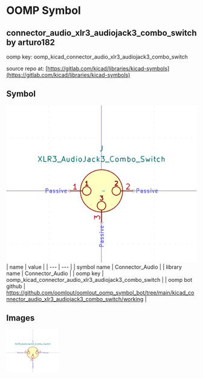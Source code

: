 # OOMP Symbol  
## connector_audio_xlr3_audiojack3_combo_switch  by arturo182  
  
oomp key: oomp_kicad_connector_audio_xlr3_audiojack3_combo_switch  
  
source repo at: [https://gitlab.com/kicad/libraries/kicad-symbols](https://gitlab.com/kicad/libraries/kicad-symbols)  
## Symbol  
  
[![working.png](working_600.png)](working.png)  
| name | value | 
| --- | --- | 
| symbol name | Connector_Audio | 
| library name | Connector_Audio | 
| oomp key | oomp_kicad_connector_audio_xlr3_audiojack3_combo_switch | 
| oomp bot github | https://github.com/oomlout/oomlout_oomp_symbol_bot/tree/main/kicad_connector_audio_xlr3_audiojack3_combo_switch/working | 
## Images  
  
[![working.png](working_140.png)](working.png)  
